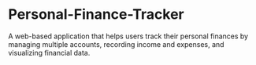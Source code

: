 # Personal-Finance-Tracker
A web-based application that helps users track their personal finances by managing multiple accounts, recording income and expenses, and visualizing financial data.
